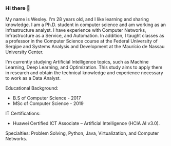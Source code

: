 ### Hi there 👋

My name is Wesley. I'm 28 years old, and I like learning and sharing knowledge. I am a Ph.D. student in computer science and am working as an infrastructure analyst. I have experience with Computer Networks, Infrastructure as a Service, and Automation. In addition, I taught classes as a professor in the Computer Science course at the Federal University of Sergipe and Systems Analysis and Development at the Maurício de Nassau University Center.

I'm currently studying Artificial Intelligence topics, such as Machine Learning, Deep Learning, and Optimization. This study aims to apply them in research and obtain the technical knowledge and experience necessary to work as a Data Analyst. 

Educational Background:
- B.S of Computer Science - 2017
- MSc of Computer Science - 2019

IT Certifications:
- Huawei Certified ICT Associate – Artificial Intelligence (HCIA AI v3.0).

Specialties: Problem Solving, Python, Java, Virtualization, and Computer Networks.

<!--
**wesleysouza/wesleysouza** is a ✨ _special_ ✨ repository because its `README.md` (this file) appears on your GitHub profile.

Here are some ideas to get you started:

- 🔭 I’m currently working on ...
- 🌱 I’m currently learning ...
- 👯 I’m looking to collaborate on ...
- 🤔 I’m looking for help with ...
- 💬 Ask me about ...
- 📫 How to reach me: ...
- 😄 Pronouns: ...
- ⚡ Fun fact: ...
-->
